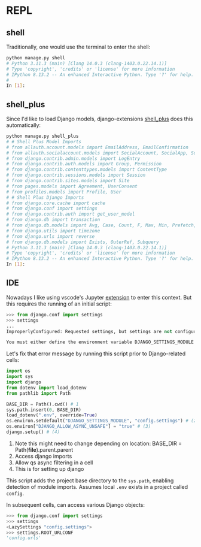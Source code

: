 # REPL

## shell

Traditionally, one would use the terminal to enter the shell:

```sh
python manage.py shell
# Python 3.11.3 (main) [Clang 14.0.3 (clang-1403.0.22.14.1)]
# Type 'copyright', 'credits' or 'license' for more information
# IPython 8.13.2 -- An enhanced Interactive Python. Type '?' for help.
#
In [1]:
```

## shell_plus

Since I'd like to load Django models, django-extensions [shell_plus](https://django-extensions.readthedocs.io/en/latest/shell_plus.html) does this automatically:

  ```sh
  python manage.py shell_plus
  # # Shell Plus Model Imports
  # from allauth.account.models import EmailAddress, EmailConfirmation
  # from allauth.socialaccount.models import SocialAccount, SocialApp, SocialToken
  # from django.contrib.admin.models import LogEntry
  # from django.contrib.auth.models import Group, Permission
  # from django.contrib.contenttypes.models import ContentType
  # from django.contrib.sessions.models import Session
  # from django.contrib.sites.models import Site
  # from pages.models import Agreement, UserConsent
  # from profiles.models import Profile, User
  # # Shell Plus Django Imports
  # from django.core.cache import cache
  # from django.conf import settings
  # from django.contrib.auth import get_user_model
  # from django.db import transaction
  # from django.db.models import Avg, Case, Count, F, Max, Min, Prefetch, Q, Sum, When
  # from django.utils import timezone
  # from django.urls import reverse
  # from django.db.models import Exists, OuterRef, Subquery
  # Python 3.11.3 (main) [Clang 14.0.3 (clang-1403.0.22.14.1)]
  # Type 'copyright', 'credits' or 'license' for more information
  # IPython 8.13.2 -- An enhanced Interactive Python. Type '?' for help.
  In [1]:
  ```

## IDE

Nowadays I like using vscode's Jupyter [extension](https://marketplace.visualstudio.com/items?itemName=ms-toolsai.jupyter)
to enter this context. But this requires the running of an initial script:

```py title="Without initialization, running code in jupyter results in error"
>>> from django.conf import settings
>>> settings
...
ImproperlyConfigured: Requested settings, but settings are not configured.

You must either define the environment variable DJANGO_SETTINGS_MODULE or call settings.configure() before accessing settings.
```

Let's fix that error message by running this script prior to Django-related cells:

```py title="Run this cell first"
import os
import sys
import django
from dotenv import load_dotenv
from pathlib import Path

BASE_DIR = Path().cwd() # 1
sys.path.insert(0, BASE_DIR)
load_dotenv(".env", override=True)
os.environ.setdefault("DJANGO_SETTINGS_MODULE", "config.settings") # (2)
os.environ["DJANGO_ALLOW_ASYNC_UNSAFE"] = "true" # (3)
django.setup() # (4)
```

1. Note this might need to change depending on location: BASE_DIR = Path(__file__).parent.parent
2. Access django imports
3. Allow qs async filtering in a cell
4. This is for setting up django

This script adds the project base directory to the `sys.path`, enabling detection of module imports. Assumes local `.env` exists in a project called `config`.

In subsequent cells, can access various Django objects:

```py title="Can now run this in the subsequent cell"
>>> from django.conf import settings
>>> settings
<LazySettings "config.settings">
>>> settings.ROOT_URLCONF
'config.urls'
```
